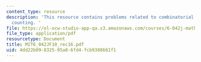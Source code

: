 ```yaml
---
content_type: resource
description: 'This resource contains problems related to combinatorial proof, more
  counting. '
file: https://ol-ocw-studio-app-qa.s3.amazonaws.com/courses/6-042j-mathematics-for-computer-science-fall-2010/4dd22b09832595a86fd4fcb9388661f1_MIT6_042JF10_rec16.pdf
file_type: application/pdf
resourcetype: Document
title: MIT6_042JF10_rec16.pdf
uid: 4dd22b09-8325-95a8-6fd4-fcb9388661f1
---
```

